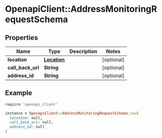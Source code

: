 # OpenapiClient::AddressMonitoringRequestSchema

## Properties

| Name | Type | Description | Notes |
| ---- | ---- | ----------- | ----- |
| **location** | [**Location**](Location.md) |  | [optional] |
| **call_back_url** | **String** |  | [optional] |
| **address_id** | **String** |  | [optional] |

## Example

```ruby
require 'openapi_client'

instance = OpenapiClient::AddressMonitoringRequestSchema.new(
  location: null,
  call_back_url: null,
  address_id: null
)
```

